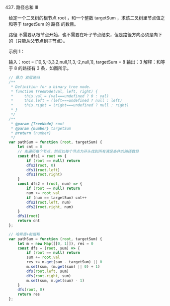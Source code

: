 437. 路径总和 III

给定一个二叉树的根节点 root ，和一个整数 targetSum ，求该二叉树里节点值之和等于 targetSum 的 路径 的数目。

路径 不需要从根节点开始，也不需要在叶子节点结束，但是路径方向必须是向下的（只能从父节点到子节点）。

 

示例 1：



输入：root = [10,5,-3,3,2,null,11,3,-2,null,1], targetSum = 8
输出：3
解释：和等于 8 的路径有 3 条，如图所示。

```js
// 暴力 双层递归 
/**
 * Definition for a binary tree node.
 * function TreeNode(val, left, right) {
 *     this.val = (val===undefined ? 0 : val)
 *     this.left = (left===undefined ? null : left)
 *     this.right = (right===undefined ? null : right)
 * }
 */
/**
 * @param {TreeNode} root
 * @param {number} targetSum
 * @return {number}
 */
var pathSum = function (root, targetSum) {
    let cnt = 0
    // 先遍历每个节点，然后以每个节点为开头找到所有满足条件的路径数目
    const dfs1 = root => {
        if (root == null) return
        dfs2(root, 0)
        dfs1(root.left)
        dfs1(root.right)
    }
    const dfs2 = (root, num) => {
        if (root == null) return
        num += root.val
        if (num == targetSum) cnt++
        dfs2(root.left, num)
        dfs2(root.right, num)
    }
    dfs1(root)
    return cnt
};

// 哈希表+前缀和
var pathSum = function (root, targetSum) {
    let m = new Map([[0, 1]]), res = 0
    const dfs = (root, sum) => {
        if (root == null) return
        sum += root.val
        res += m.get(sum - targetSum) || 0
        m.set(sum, (m.get(sum) || 0) + 1)
        dfs(root.left, sum)
        dfs(root.right, sum)
        m.set(sum, m.get(sum) - 1)
    }
    dfs(root, 0)
    return res
};